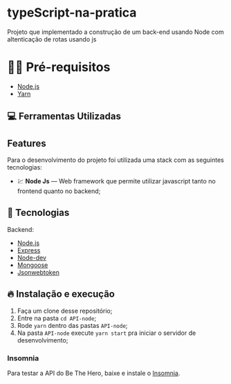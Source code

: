 # typeScript-na-pratica
Projeto que implementado a construção de um back-end usando Node com altenticação de rotas usando js

# ✋🏻 Pré-requisitos
- [Node.js](https://nodejs.org/en/)
- [Yarn](https://yarnpkg.com/getting-started/install)


## :computer: Ferramentas Utilizadas

## Features
Para o desenvolvimento do projeto foi utilizada uma stack com as seguintes tecnologias:

- 💹 **Node Js** — Web framework que permite utilizar javascript tanto no frontend quanto no backend;

## 🚀  Tecnologias
Backend:
-   [Node.js](https://nodejs.org/en/)
-   [Express](https://expressjs.com/pt-br/)
-   [Node-dev](https://www.npmjs.com/package/node-dev)
-   [Mongoose](https://mongoosejs.com/)
-   [Jsonwebtoken](https://www.npmjs.com/package/jsonwebtoken)

## 🔥 Instalação e execução

1. Faça um clone desse repositório;
2. Entre na pasta `cd API-node`;
3. Rode `yarn` dentro das pastas `API-node`;
4. Na pasta `API-node` execute `yarn start` pra iniciar o servidor de desenvolvimento;

### Insomnia 
Para testar a API do Be The Hero, baixe e instale o [Insomnia](https://insomnia.rest/download/). 


